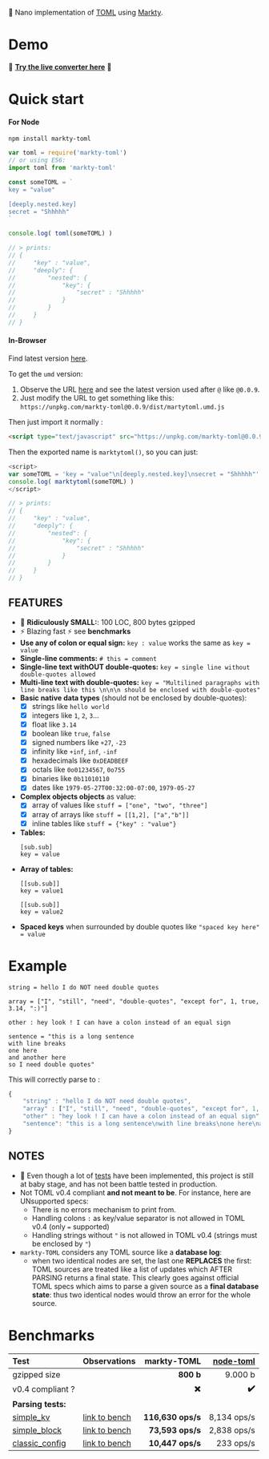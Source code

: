 :microscope: Nano implementation of [TOML](https://github.com/toml-lang/toml) using [Markty](https://github.com/Jonarod/markty).

# Demo

:eyes: **[Try the live converter here](https://jsfiddle.net/sL9ssuch/13/)** :eyes:


# Quick start

#### For Node

`npm install markty-toml`

```js
var toml = require('markty-toml')
// or using ES6:
import toml from 'markty-toml'

const someTOML = `
key = "value"

[deeply.nested.key]
secret = "Shhhhh"
`

console.log( toml(someTOML) )

// > prints:
// {
//     "key" : "value",
//     "deeply": {
//         "nested": {
//             "key": {
//                 "secret" : "Shhhhh"
//             }
//         }
//     }
// }
```

#### In-Browser

Find latest version [here](https://unpkg.com/markty-toml).

To get the `umd` version:
1. Observe the URL [here](https://unpkg.com/markty-toml) and see the latest version used after `@` like `@0.0.9`.
2. Just modify the URL to get something like this: `https://unpkg.com/markty-toml@0.0.9/dist/martytoml.umd.js`

Then just import it normally :

```html
<script type="text/javascript" src="https://unpkg.com/markty-toml@0.0.9/dist/martytoml.umd.js"></script>
```
Then the exported name is `marktytoml()`, so you can just:

```js
<script>
var someTOML = 'key = "value"\n[deeply.nested.key]\nsecret = "Shhhhh"';
console.log( marktytoml(someTOML) )
</script>

// > prints:
// {
//     "key" : "value",
//     "deeply": {
//         "nested": {
//             "key": {
//                 "secret" : "Shhhhh"
//             }
//         }
//     }
// }
```

## FEATURES
- :microscope: **Ridiculously SMALL:**: 100 LOC, 800 bytes gzipped
- :zap: Blazing fast  :zap: see **benchmarks**
- **Use any of colon or equal sign:** `key : value` works the same as `key = value`
- **Single-line comments:** `# this = comment`
- **Single-line text withOUT double-quotes:** `key = single line without double-quotes allowed`
- **Multi-line text with double-quotes:** `key = "Multilined paragraphs with line breaks like this \n\n\n should be enclosed with double-quotes"`
- **Basic native data types** (should not be enclosed by double-quotes):
    - [x] strings like `hello world`
    - [x] integers like `1`, `2`, `3`...
    - [x] float like `3.14`
    - [x] boolean like `true`, `false`
    - [x] signed numbers like `+27`, `-23`
    - [x] infinity like `+inf`, `inf`, `-inf`
    - [x] hexadecimals like `0xDEADBEEF`
    - [x] octals like `0o01234567`, `0o755`
    - [x] binaries like `0b11010110`
    - [x] dates like `1979-05-27T00:32:00-07:00`, `1979-05-27`
- **Complex objects objects** as value:
    - [x] array of values like `stuff = ["one", "two", "three"]`
    - [x] array of arrays like `stuff = [[1,2], ["a","b"]]`
    - [x] inline tables like `stuff = {"key" : "value"}`

- **Tables:**
    ```
    [sub.sub]
    key = value
    ```
- **Array of tables:**
    ```
    [[sub.sub]]
    key = value1

    [[sub.sub]]
    key = value2
    ```
- **Spaced keys** when surrounded by double quotes like `"spaced key here" = value`

# Example

```
string = hello I do NOT need double quotes

array = ["I", "still", "need", "double-quotes", "except for", 1, true, 3.14, ":)"]

other : hey look ! I can have a colon instead of an equal sign

sentence = "this is a long sentence
with line breaks
one here
and another here
so I need double quotes"
```

This will correctly parse to :

```js
{
    "string" : "hello I do NOT need double quotes",
    "array" : ["I", "still", "need", "double-quotes", "except for", 1, true, 3.14, ":)"],
    "other" : "hey look ! I can have a colon instead of an equal sign",
    "sentence": "this is a long sentence\nwith line breaks\none here\nand another here\nso I need double quotes"
}
```

## NOTES
- :baby: Even though a lot of [tests](https://github.com/Jonarod/markty-TOML/tree/master/test/index.js) have been implemented, this project is still at baby stage, and has not been battle tested in production.
- Not TOML v0.4 compliant **and not meant to be**. For instance, here are UNsupported specs:
    - There is no errors mechanism to print from.
    - Handling colons `:` as key/value separator is not allowed in TOML v0.4 (only `=` supported)
    - Handling strings without `"` is not allowed in TOML v0.4 (strings must be enclosed by `"`)
- `markty-TOML` considers any TOML source like a **database log**:
    - when two identical nodes are set, the last one **REPLACES** the first: TOML sources are treated like a list of updates which AFTER PARSING returns a final state. This clearly goes against official TOML specs which aims to parse a given source as a **final database state**: thus two identical nodes would throw an error for the whole source.


# Benchmarks

| Test | Observations | markty-TOML | [node-toml][1] |
|:-----|:-------------|------------:|---------------:|
| gzipped size |      |   **800 b** |        9.000 b |
| v0.4 compliant ? |  | :heavy_multiplication_x: | **:heavy_check_mark:** |
| **Parsing tests:**                                 |
| [simple_kv][5] | [link to bench][2] | **116,630 ops/s** | 8,134 ops/s |
| [simple_block][6] | [link to bench][3] | **73,593 ops/s** | 2,838 ops/s |
| [classic_config][7] | [link to bench][4] | **10,447 ops/s** | 233 ops/s |


[1]: https://github.com/BinaryMuse/toml-node
[2]: https://jsbench.me/96jd9g78vn/2
[3]: https://jsbench.me/cujd9gya1l/1
[4]: https://jsbench.me/txjd9h2y7d/2
[5]: https://github.com/Jonarod/markty-TOML/tree/master/benchmarks/simple_kv.toml
[6]: https://github.com/Jonarod/markty-TOML/tree/master/benchmarks/simple_block.toml
[7]: https://github.com/Jonarod/markty-TOML/tree/master/benchmarks/classic_config.toml
